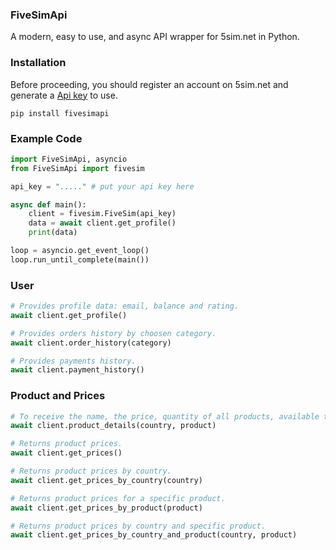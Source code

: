 ### FiveSimApi
A modern, easy to use, and async API wrapper for 5sim.net in Python.

### Installation
Before proceeding, you should register an account on 5sim.net and generate a [Api key](https://5sim.net/settings/security) to use.

```pip install fivesimapi```

### Example Code
```python
import FiveSimApi, asyncio
from FiveSimApi import fivesim

api_key = "....." # put your api key here

async def main():
    client = fivesim.FiveSim(api_key)
    data = await client.get_profile()
    print(data)

loop = asyncio.get_event_loop()
loop.run_until_complete(main())
```
### User
```python
# Provides profile data: email, balance and rating.
await client.get_profile()

# Provides orders history by choosen category.
await client.order_history(category)

# Provides payments history.
await client.payment_history()
```
### Product and Prices
```python
# To receive the name, the price, quantity of all products, available to buy.
await client.product_details(country, product)

# Returns product prices.
await client.get_prices()

# Returns product prices by country.
await client.get_prices_by_country(country)

# Returns product prices for a specific product.
await client.get_prices_by_product(product)

# Returns product prices by country and specific product.
await client.get_prices_by_country_and_product(country, product)

